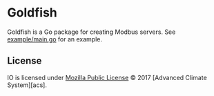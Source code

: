 # Goldfish

Goldfish is a Go package for creating Modbus servers. See
[example/main.go][example] for an example.

## License

IO is licensed under [Mozilla Public License][mpl] © 2017 [Advanced Climate
System][acs].

[example]: example/main.go
[mpl]: LICENSE
